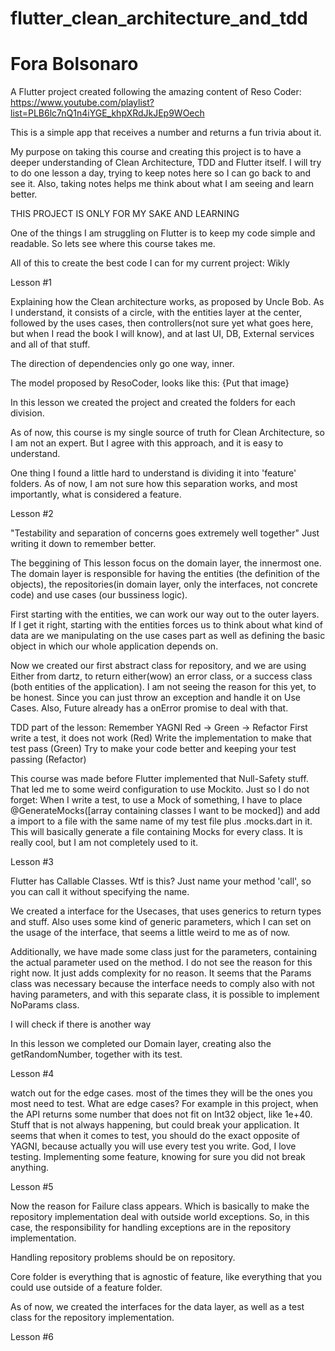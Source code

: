 # flutter_clean_architecture_and_tdd
# Fora Bolsonaro

A Flutter project created following the amazing content of Reso Coder:
https://www.youtube.com/playlist?list=PLB6lc7nQ1n4iYGE_khpXRdJkJEp9WOech

This is a simple app that receives a number and returns a fun trivia about it.

My purpose on taking this course and creating this project is to have a deeper understanding of Clean Architecture, TDD and Flutter itself.
I will try to do one lesson a day, trying to keep notes here so I can go back to and see it. Also, taking notes helps me think about what I am seeing and learn better.

THIS PROJECT IS ONLY FOR MY SAKE AND LEARNING

One of the things I am struggling on Flutter is to keep my code simple and readable. So lets see where this course takes me.

All of this to create the best code I can for my current project: Wikly


Lesson #1

Explaining how the Clean architecture works, as proposed by Uncle Bob.
As I understand, it consists of a circle, with the entities layer at the center, followed by the uses cases, then controllers(not sure yet what goes here, but when I read the book I will know), and at last UI, DB, External services and all of that stuff.

The direction of dependencies only go one way, inner.

The model proposed by ResoCoder, looks like this:
{Put that image}

In this lesson we created the project and created the folders for each division.

As of now, this course is my single source of truth for Clean Architecture, so I am not an expert. But I agree with this approach, and it is easy to understand.


One thing I found a little hard to understand is dividing it into 'feature' folders. As of now, I am not sure how this separation works, and most importantly, what is considered a feature. 


Lesson #2

"Testability and separation of concerns goes extremely well together" Just writing it down to remember better.

The beggining of This lesson focus on the domain layer, the innermost one.
The domain layer is responsible for having the entities (the definition of the objects), the repositories(in domain layer, only the interfaces, not concrete code) and use cases (our bussiness logic).

First starting with the entities, we can work our way out to the outer layers.
If I get it right, starting with the entities forces us to think about what kind of data are we manipulating on the use cases part as well as defining the basic object in which our whole application depends on.

Now we created our first abstract class for repository, and we are using Either from dartz, to return either(wow) an error class, or a success class (both entities of the application).
I am not seeing the reason for this yet, to be honest. Since you can just throw an exception and handle it on Use Cases. Also, Future already has a onError promise to deal with that.

TDD part of the lesson:
Remember YAGNI
Red -> Green -> Refactor
First write a test, it does not work (Red)
Write the implementation to make that test pass (Green)
Try to make your code better and keeping your test passing (Refactor)

This course was made before Flutter implemented that Null-Safety stuff. That led me to some weird configuration to use Mockito.
Just so I do not forget: When I write a test, to use a Mock of something, I have to place @GenerateMocks([array containing classes I want to be mocked]) and add a import to a file with the same name of my test file plus .mocks.dart in it. This will basically generate a file containing Mocks for every class. It is really cool, but I am not completely used to it.


Lesson #3

Flutter has Callable Classes. Wtf is this?
Just name your method 'call', so you can call it without specifying the name.

We created a interface for the Usecases, that uses generics to return types and stuff. Also uses some kind of generic parameters, which I can set on the usage of the interface, that seems a little weird to me as of now.

Additionally, we have made some class just for the parameters, containing the actual parameter used on the method. I do not see the reason for this right now. It just adds complexity for no reason.
It seems that the Params class was necessary because the interface needs to comply also with not having parameters, and with this separate class, it is possible to implement NoParams class.

I will check if there is another way

In this lesson we completed our Domain layer, creating also the getRandomNumber, together with its test.


Lesson #4

watch out for the edge cases. most of the times they will be the ones you most need to test.
What are edge cases? For example in this project, when the API returns some number that does not fit on Int32 object, like 1e+40.
Stuff that is not always happening, but could break your application.
It seems that when it comes to test, you should do the exact opposite of YAGNI, because actually you will use every test you write.
God, I love testing. Implementing some feature, knowing for sure you did not break anything.


Lesson #5

Now the reason for Failure class appears. Which is basically to make the repository implementation deal with outside world exceptions.
So, in this case, the responsibility for handling exceptions are in the repository implementation.

Handling repository problems should be on repository. 

Core folder is everything that is agnostic of feature, like everything that you could use outside of a feature folder.

As of now, we created the interfaces for the data layer, as well as a test class for the repository implementation.


Lesson #6


